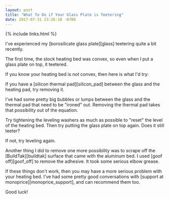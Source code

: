 ```yaml
--- 
layout: post
title: "What To Do if Your Glass Plate is Teetering"
date: 2017-07-31 23:26:10 -0700
---
```


{% include links.html %}

I've experienced my [borosilicate glass plate][glass] teetering quite a bit recently. 

The first time, the stock heating bed was convex, so even when I put a glass plate on top, it teetered.

If you know your heating bed is _not_ convex, then here is what I'd try:

If you have a [silicon thermal pad][silicon_pad] between the glass and the heating pad, try removing it.

I've had some pretty big bubbles or lumps between the glass and the thermal pad that need to be "ironed" out. Removing the thermal pad takes that possibility out of the equation.

Try tightening the leveling washers as much as possible to "reset" the level of the heating bed. Then try putting the glass plate on top again. Does it still teeter?

If not, try leveling again.

Another thing I did to remove one more possibility was to scrape off the [BuildTak][buildtak] surface that came with the aluminum bed. I used [goof off][goof_off] to remove the adhesive. It took some serious elbow grease.

If these things don't work, then you may have a more serious problem with your heating bed. I've had some pretty good conversations with [support at monoprice][monoprice_support], and can recommend them too.

Good luck!
